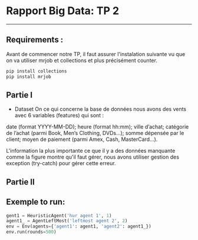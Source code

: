 # Rapport Big Data: TP 2 
-------------------------------------

 
Requirements :  
-----------
Avant de commencer notre TP, il faut assurer l'instalation suivante vu que on va utiliser mrjob et collections et plus précisément counter.  
```python
pip install collections
pip install mrjob
```

Partie I
-----------
 - Dataset
 On ce qui concerne la base de données nous avons des vents avec 6 variables (features) qui sont :
 
date (format YYYY-MM-DD);
heure (format hh:mm);
ville d’achat;
catégorie de l’achat (parmi Book, Men’s Clothing, DVDs…);
somme dépensée par le client;
moyen de paiement (parmi Amex, Cash, MasterCard…).
 
L'information la plus importante ce que il y a des données manquante comme la figure montre qu'il faut gérer, nous avons utiliser gestion des exception (try-catch) pour gérer cette erreur.
 
 

Partie II
-----------
 


Exemple to run: 
-----------
```python
gent1 = HeuristicAgent('hur agent 1', 1)
agent1_ = AgentLeftMost('leftmost agent 2', 2)
env = Env(agents={'agent1': agent1, 'agent2': agent1_})
env.run(rounds=500)
```
 
